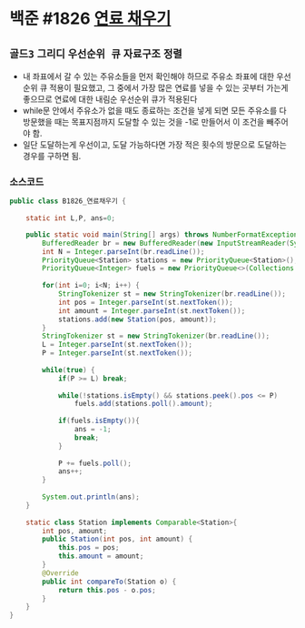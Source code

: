 # 백준 #1826 [연료 채우기](https://www.acmicpc.net/problem/1826)
`골드3` `그리디` `우선순위 큐` `자료구조` `정렬`
---
- 내 좌표에서 갈 수 있는 주유소들을 먼저 확인해야 하므로 주유소 좌표에 대한 우선순위 큐 적용이 필요했고, 그 중에서 가장 많은 연료를 넣을 수 있는 곳부터 가는게 좋으므로 연료에 대한 내림순 우선순위 큐가 적용된다
- while문 안에서 주유소가 없을 때도 종료하는 조건을 넣게 되면 모든 주유소를 다 방문했을 때는 목표지점까지 도달할 수 있는 것을 -1로 만들어서 이 조건을 빼주어야 함.
- 일단 도달하는게 우선이고, 도달 가능하다면 가장 적은 횟수의 방문으로 도달하는 경우를 구하면 됨.

### 소스코드
```java
public class B1826_연료채우기 {
	
	static int L,P, ans=0;

	public static void main(String[] args) throws NumberFormatException, IOException {
		BufferedReader br = new BufferedReader(new InputStreamReader(System.in));
		int N = Integer.parseInt(br.readLine());
		PriorityQueue<Station> stations = new PriorityQueue<Station>(); 
		PriorityQueue<Integer> fuels = new PriorityQueue<>(Collections.reverseOrder()); 
		
		for(int i=0; i<N; i++) {
			StringTokenizer st = new StringTokenizer(br.readLine());
			int pos = Integer.parseInt(st.nextToken());
			int amount = Integer.parseInt(st.nextToken());
			stations.add(new Station(pos, amount));
		}
		StringTokenizer st = new StringTokenizer(br.readLine());
		L = Integer.parseInt(st.nextToken());
		P = Integer.parseInt(st.nextToken());
		
		while(true) {
			if(P >= L) break;
			
			while(!stations.isEmpty() && stations.peek().pos <= P) 
				fuels.add(stations.poll().amount);
				
			if(fuels.isEmpty()){
				ans = -1;
				break;
			}
			
			P += fuels.poll();
			ans++;
		}
		
		System.out.println(ans);
	}
	
	static class Station implements Comparable<Station>{
		int pos, amount;
		public Station(int pos, int amount) {
			this.pos = pos;
			this.amount = amount;
		}
		@Override
		public int compareTo(Station o) {
			return this.pos - o.pos;
		}
	}
}

```
